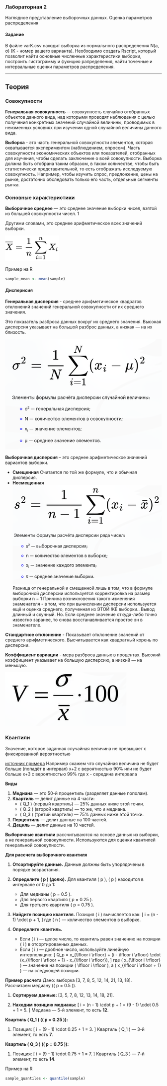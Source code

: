 ### Лабораторная 2
Наглядное представление выборочных данных. Оценка параметров распределения

#### Задание

В файле varK.csv находит выборка из нормального распределения N(a, σ) (K - номер вашего варианта). Необходимо создать Rscript, который позволит найти основные численные характеристики выборки, построить гистограмму и фукнцию рапределения, найти точечные и интервальные оценки параметров распределения.

---

## Теория

### Совокупности

**Генеральная совокупность** -- совокупность случайно отобранных объектов данного вида, над которыми проводят наблюдения с целью получения конкретных значений случайной величины, проводимых в неизменных условиях при изучении одной случайной величины данного вида.

**Выборка** - это часть генеральной совокупности элементов, которая охватывается экспериментом (наблюдением, опросом). 
Часть совокупности экономических объектов или показателей, отобранных для изучения, чтобы сделать заключение о всей совокупности. Выборка должна быть отобрана таким образом, в таком количестве, чтобы быть статистически представительной, то есть отображать исследуемую совокупность. Например, чтобы изучить спрос, предложение, цены на рынке, достаточно обследовать только его часть, отдельные сегменты рынка. 

### Основные характеристики

**Выборочное среднее** — это среднее значение выборки чисел, взятой из большей совокупности чисел. 1

Другими словами, это среднее арифметическое всех значений выборки.

![формула](./images/sample_mean.svg)

Пример на R
```R
sample_mean <- mean(sample)
```

#### Дисперисия

**Генеральная дисперсия** - среднее арифметическое квадратов отклонений значений генеральной совокупности от их среднего значения.

Это показатель разброса данных вокруг их среднего значения. Высокая дисперсия указывает на большой разброс данных, а низкая — на их близость.

![формула](./images/sample_var.png)

**Выборочная дисперсия** – это среднее арифметическое значений вариантов выборки.

- **Смещенная** Считается по той же формуле, что и обычная дисперсия.
- **Несмещенная**
![формула](./images/sub_sample_var.png)
Разница от генеральной и смещенной лишь в том, что в формуле выборочной дисперсии используется корректировка на размер выборки n − 1
Причина возникновения такого изменения знаменателя - в том, что при вычислении дисперсии используется ещё и оценка среднего, полученная из ЭТОЙ ЖЕ выборки.. Вывод длинный и скучный. 
Но. Если среднее значение откуда-либо точно известно заранее, то снова восстанавливается простое эн в знаменателе.

**Стандартное отклонение** - Показывает отклонение значений от среднего арифметического. Высчитывается как квадратный корень по дисперсии. 

**Коэффициент вариации** - мера разброса данных в процентах. Высокий коэффициент указывает на большую дисперсию, а низкий — на меньшую. 

![формула](./images/coef_var.png)

### Квантили 

Значение, которое заданная случайная величина не превышает с фиксированной вероятностью

[источник примера](https://otvet.mail.ru/question/177364199)
Например скажем что случайная величина не будет больше (попадёт в интервал) x+2 с вероятностью 90% 
или не будет больше x+3 c вероятностью 99%
где x - середина интервала

**Виды**
1. **Медиана** — это 50-й процентиль (разделяет данные пополам).
2. **Квартиль** — делит данные на 4 части:
   - \( Q_1 \) (первый квартиль) — 25% данных ниже этой точки.
   - \( Q_2 \) (второй квартиль) — то же, что и медиана.
   - \( Q_3 \) (третий квартиль) — 75% данных ниже этой точки.
3. **Перцентиль** — делит данные на 100 частей.
4. **Дециль** — делит данные на 10 частей.

**Выборочные квантили** рассчитываются на основе данных из выборки, а не генеральной совокупности. Используются для оценки квантилей генеральной совокупности.

**Для рассчета выборочного квантиля**
1. **Отсортируйте данные.**
   Данные должны быть упорядочены в порядке возрастания.
   
2. **Определите \( p \) (долю).**
   Для квантиля \( p \), \( p \) находится в интервале от 0 до 1:
   - Для медианы \( p = 0.5 \).
   - Для первого квартиля \( p = 0.25 \).
   - Для третьего квартиля \( p = 0.75 \).

3. **Найдите позицию квантиля.**
   Позиция \( i \) вычисляется как:
   \[
   i = (n - 1) \cdot p + 1,
   \]
   где \( n \) — количество элементов в выборке.

4. **Определите квантиль.**
   - Если \( i \) — целое число, то квантиль равен значению на позиции \( i \) в отсортированных данных.
   - Если \( i \) — дробное число, используйте линейную интерполяцию:
     \[
     Q_p = x_{\lfloor i \rfloor} + (i - \lfloor i \rfloor) \cdot (x_{\lfloor i \rfloor + 1} - x_{\lfloor i \rfloor}),
     \]
     где \( x_{\lfloor i \rfloor} \) — значение на позиции \( \lfloor i \rfloor \), а \( x_{\lfloor i \rfloor + 1} \) — на следующей позиции.

**Пример расчета**
Дано: выборка [3, 7, 8, 5, 12, 14, 21, 13, 18].  
Рассчитаем медиану (\( p = 0.5 \)).

1. **Сортируем данные:**
   [3, 5, 7, 8, 12, 13, 14, 18, 21].

2. **Находим позицию медианы:**
   \[
   i = (n - 1) \cdot p + 1 = (9 - 1) \cdot 0.5 + 1 = 5.
   \]
   Медиана — 5-й элемент, то есть **12**.

**Квартиль \( Q_1 \) (\( p = 0.25 \)):**
1. Позиция:
   \[
   i = (9 - 1) \cdot 0.25 + 1 = 3.
   \]
   Квартиль \( Q_1 \) — 3-й элемент, то есть **7**.

**Квартиль \( Q_3 \) (\( p = 0.75 \)):**
1. Позиция:
   \[
   i = (9 - 1) \cdot 0.75 + 1 = 7.
   \]
   Квартиль \( Q_3 \) — 7-й элемент, то есть **14**.

Пример на R
```R
sample_quantiles <- quantile(sample)
```

